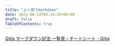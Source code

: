 ```yaml
---
title: "よく使うmarkdown"
date: 2021-06-13T03:14:29+09:00
draft: false
TableOfContents: true
---
```


[Qiita マークダウン記法 一覧表・チートシート - Qiita](https://qiita.com/kamorits/items/6f342da395ad57468ae3)